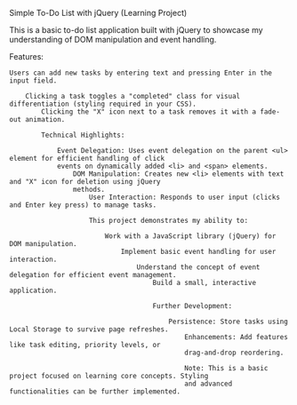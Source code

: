 Simple To-Do List with jQuery (Learning Project)

This is a basic to-do list application built with jQuery to showcase my understanding of DOM manipulation and event
handling.

Features:

    Users can add new tasks by entering text and pressing Enter in the input field.

        Clicking a task toggles a "completed" class for visual differentiation (styling required in your CSS).
            Clicking the "X" icon next to a task removes it with a fade-out animation.

            Technical Highlights:

                Event Delegation: Uses event delegation on the parent <ul> element for efficient handling of click
                events on dynamically added <li> and <span> elements.
                    DOM Manipulation: Creates new <li> elements with text and "X" icon for deletion using jQuery
                    methods.
                        User Interaction: Responds to user input (clicks and Enter key press) to manage tasks.

                        This project demonstrates my ability to:

                            Work with a JavaScript library (jQuery) for DOM manipulation.
                                Implement basic event handling for user interaction.
                                    Understand the concept of event delegation for efficient event management.
                                        Build a small, interactive application.

                                        Further Development:

                                            Persistence: Store tasks using Local Storage to survive page refreshes.
                                                Enhancements: Add features like task editing, priority levels, or
                                                drag-and-drop reordering.

                                                Note: This is a basic project focused on learning core concepts. Styling
                                                and advanced functionalities can be further implemented.


